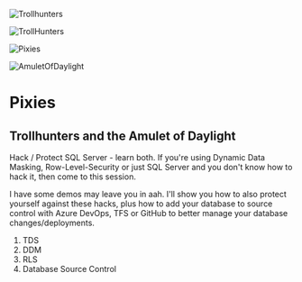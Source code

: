 ![Trollhunters](https://i1.wp.com/geekdad.com/wp-content/uploads/2017/12/Trollhunter2-featured.jpg "https://i1.wp.com/geekdad.com/wp-content/uploads/2017/12/Trollhunter2-featured.jpg")

![TrollHunters](https://i1.wp.com/geekdad.com/wp-content/uploads/2017/12/TrollHunters.gif "https://i1.wp.com/geekdad.com/wp-content/uploads/2017/12/TrollHunters.gif")

![Pixies](https://vignette.wikia.nocookie.net/trollhunters/images/9/95/Pixies.png/revision/latest?cb=20161226035227 "https://vignette.wikia.nocookie.net/trollhunters/images/9/95/Pixies.png/revision/latest?cb=20161226035227")

![AmuletOfDaylight](https://vignette.wikia.nocookie.net/trollhunters/images/5/56/5d429bd20a8fd8ed74c3b47c767ea674.png/revision/latest?cb=20181211184022 "https://vignette.wikia.nocookie.net/trollhunters/images/5/56/5d429bd20a8fd8ed74c3b47c767ea674.png/revision/latest?cb=20181211184022")

# Pixies
## Trollhunters and the Amulet of Daylight

Hack / Protect SQL Server - learn both.
If you're using Dynamic Data Masking, Row-Level-Security or just SQL Server and you don't know how to hack it, then come to this session. 

I have some demos may leave you in aah. I'll show you how to also protect yourself against these hacks, plus how to add your database to source control with Azure DevOps, TFS or GitHub to better manage your database changes/deployments. 

1. TDS
2. DDM
3. RLS
4. Database Source Control 

